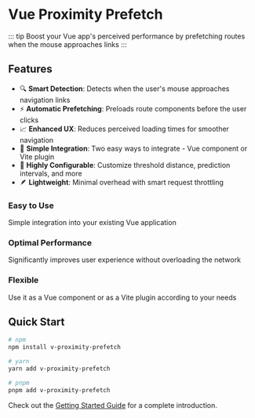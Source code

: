 # Vue Proximity Prefetch

::: tip
Boost your Vue app's perceived performance by prefetching routes when the mouse approaches links
:::

## Features

- 🔍 **Smart Detection**: Detects when the user's mouse approaches navigation links
- ⚡ **Automatic Prefetching**: Preloads route components before the user clicks
- 📈 **Enhanced UX**: Reduces perceived loading times for smoother navigation
- 🔌 **Simple Integration**: Two easy ways to integrate - Vue component or Vite plugin
- 🔧 **Highly Configurable**: Customize threshold distance, prediction intervals, and more
- 🪶 **Lightweight**: Minimal overhead with smart request throttling

<div class="features">
  <div class="feature">
    <h3>Easy to Use</h3>
    <p>Simple integration into your existing Vue application</p>
  </div>
  <div class="feature">
    <h3>Optimal Performance</h3>
    <p>Significantly improves user experience without overloading the network</p>
  </div>
  <div class="feature">
    <h3>Flexible</h3>
    <p>Use it as a Vue component or as a Vite plugin according to your needs</p>
  </div>
</div>

## Quick Start

```bash
# npm
npm install v-proximity-prefetch

# yarn
yarn add v-proximity-prefetch

# pnpm
pnpm add v-proximity-prefetch
```

Check out the [Getting Started Guide](/v-proximity-prefetch/documentation/) for a complete introduction.